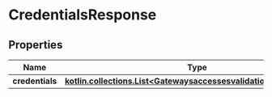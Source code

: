 
# CredentialsResponse

## Properties
Name | Type | Description | Notes
------------ | ------------- | ------------- | -------------
**credentials** | [**kotlin.collections.List&lt;GatewaysaccessesvalidationCredentialDto&gt;**](GatewaysaccessesvalidationCredentialDto.md) |  | 



